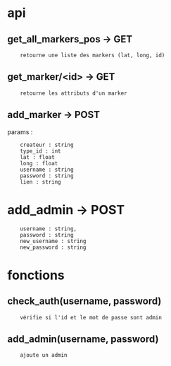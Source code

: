 # api 

## get_all_markers_pos -> GET
        retourne une liste des markers (lat, long, id)

## get_marker/\<id> -> GET
        retourne les attributs d'un marker

## add_marker -> POST
params :

        createur : string  
        type_id : int  
        lat : float  
        long : float  
        username : string  
        password : string  
        lien : string  

# add_admin -> POST
        username : string,
        password : string
        new_username : string
        new_password : string


# fonctions 
## check_auth(username, password)
        vérifie si l'id et le mot de passe sont admin

## add_admin(username, password)
        ajoute un admin